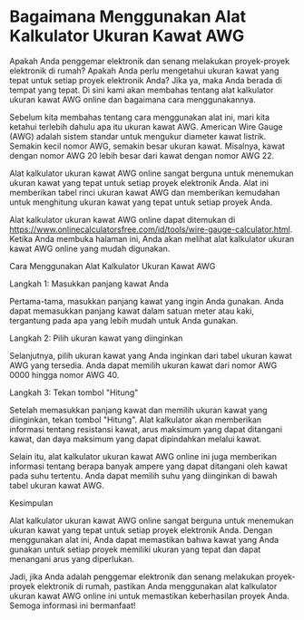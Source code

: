 Bagaimana Menggunakan Alat Kalkulator Ukuran Kawat AWG
======================================================

Apakah Anda penggemar elektronik dan senang melakukan proyek-proyek elektronik di rumah? Apakah Anda perlu mengetahui ukuran kawat yang tepat untuk setiap proyek elektronik Anda? Jika ya, maka Anda berada di tempat yang tepat. Di sini kami akan membahas tentang alat kalkulator ukuran kawat AWG online dan bagaimana cara menggunakannya.

Sebelum kita membahas tentang cara menggunakan alat ini, mari kita ketahui terlebih dahulu apa itu ukuran kawat AWG. American Wire Gauge (AWG) adalah sistem standar untuk mengukur diameter kawat listrik. Semakin kecil nomor AWG, semakin besar ukuran kawat. Misalnya, kawat dengan nomor AWG 20 lebih besar dari kawat dengan nomor AWG 22.

Alat kalkulator ukuran kawat AWG online sangat berguna untuk menemukan ukuran kawat yang tepat untuk setiap proyek elektronik Anda. Alat ini memberikan tabel rinci ukuran kawat AWG dan memberikan kemudahan untuk menghitung ukuran kawat yang tepat untuk setiap proyek Anda.

Alat kalkulator ukuran kawat AWG online dapat ditemukan di <https://www.onlinecalculatorsfree.com/id/tools/wire-gauge-calculator.html>. Ketika Anda membuka halaman ini, Anda akan melihat alat kalkulator ukuran kawat AWG online yang mudah digunakan.

Cara Menggunakan Alat Kalkulator Ukuran Kawat AWG

Langkah 1: Masukkan panjang kawat Anda

Pertama-tama, masukkan panjang kawat yang ingin Anda gunakan. Anda dapat memasukkan panjang kawat dalam satuan meter atau kaki, tergantung pada apa yang lebih mudah untuk Anda gunakan.

Langkah 2: Pilih ukuran kawat yang diinginkan

Selanjutnya, pilih ukuran kawat yang Anda inginkan dari tabel ukuran kawat AWG yang tersedia. Anda dapat memilih ukuran kawat dari nomor AWG 0000 hingga nomor AWG 40.

Langkah 3: Tekan tombol "Hitung"

Setelah memasukkan panjang kawat dan memilih ukuran kawat yang diinginkan, tekan tombol "Hitung". Alat kalkulator akan memberikan informasi tentang resistansi kawat, arus maksimum yang dapat ditangani kawat, dan daya maksimum yang dapat dipindahkan melalui kawat.

Selain itu, alat kalkulator ukuran kawat AWG online ini juga memberikan informasi tentang berapa banyak ampere yang dapat ditangani oleh kawat pada suhu tertentu. Anda dapat memilih suhu yang diinginkan di bawah tabel ukuran kawat AWG.

Kesimpulan

Alat kalkulator ukuran kawat AWG online sangat berguna untuk menemukan ukuran kawat yang tepat untuk setiap proyek elektronik Anda. Dengan menggunakan alat ini, Anda dapat memastikan bahwa kawat yang Anda gunakan untuk setiap proyek memiliki ukuran yang tepat dan dapat menangani arus yang diperlukan.

Jadi, jika Anda adalah penggemar elektronik dan senang melakukan proyek-proyek elektronik di rumah, pastikan Anda menggunakan alat kalkulator ukuran kawat AWG online ini untuk memastikan keberhasilan proyek Anda. Semoga informasi ini bermanfaat!